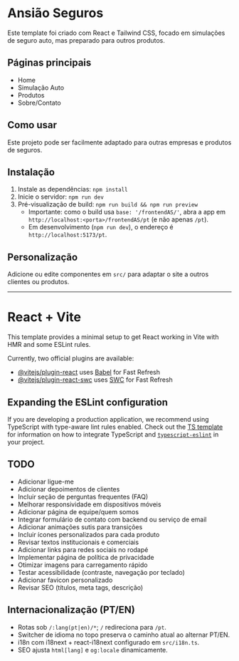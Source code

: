 # Ansião Seguros

Este template foi criado com React e Tailwind CSS, focado em simulações de seguro auto, mas preparado para outros produtos.

## Páginas principais
- Home
- Simulação Auto
- Produtos
- Sobre/Contato

## Como usar
Este projeto pode ser facilmente adaptado para outras empresas e produtos de seguros.

## Instalação
1. Instale as dependências: `npm install`
2. Inicie o servidor: `npm run dev`
3. Pré-visualização de build: `npm run build && npm run preview`
	- Importante: como o build usa `base: '/frontendAS/'`, abra a app em `http://localhost:<porta>/frontendAS/pt` (e não apenas `/pt`).
	- Em desenvolvimento (`npm run dev`), o endereço é `http://localhost:5173/pt`.

## Personalização
Adicione ou edite componentes em `src/` para adaptar o site a outros clientes ou produtos.

---

# React + Vite

This template provides a minimal setup to get React working in Vite with HMR and some ESLint rules.

Currently, two official plugins are available:

- [@vitejs/plugin-react](https://github.com/vitejs/vite-plugin-react/blob/main/packages/plugin-react) uses [Babel](https://babeljs.io/) for Fast Refresh
- [@vitejs/plugin-react-swc](https://github.com/vitejs/vite-plugin-react/blob/main/packages/plugin-react-swc) uses [SWC](https://swc.rs/) for Fast Refresh

## Expanding the ESLint configuration

If you are developing a production application, we recommend using TypeScript with type-aware lint rules enabled. Check out the [TS template](https://github.com/vitejs/vite/tree/main/packages/create-vite/template-react-ts) for information on how to integrate TypeScript and [`typescript-eslint`](https://typescript-eslint.io) in your project.

## TODO

- Adicionar ligue-me
- Adicionar depoimentos de clientes
- Incluir seção de perguntas frequentes (FAQ)
- Melhorar responsividade em dispositivos móveis
- Adicionar página de equipe/quem somos
- Integrar formulário de contato com backend ou serviço de email
- Adicionar animações sutis para transições
- Incluir ícones personalizados para cada produto
- Revisar textos institucionais e comerciais
- Adicionar links para redes sociais no rodapé
- Implementar página de política de privacidade
- Otimizar imagens para carregamento rápido
- Testar acessibilidade (contraste, navegação por teclado)
- Adicionar favicon personalizado
- Revisar SEO (títulos, meta tags, descrição)

## Internacionalização (PT/EN)

- Rotas sob `/:lang(pt|en)/*`; `/` redireciona para `/pt`.
- Switcher de idioma no topo preserva o caminho atual ao alternar PT/EN.
- i18n com i18next + react-i18next configurado em `src/i18n.ts`.
- SEO ajusta `html[lang]` e `og:locale` dinamicamente.
